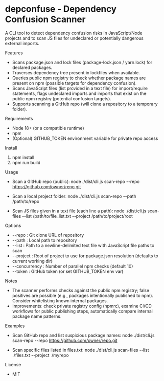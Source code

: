 # depconfuse - Dependency Confusion Scanner

A CLI tool to detect dependency confusion risks in JavaScript/Node projects and to scan JS files for undeclared or potentially dangerous external imports.

Features
- Scans package.json and lock files (package-lock.json / yarn.lock) for declared packages.
- Traverses dependency tree present in lockfiles when available.
- Queries public npm registry to check whether package names are present on npm (possible targets for dependency confusion).
- Scans JavaScript files (list provided in a text file) for import/require statements, flags undeclared imports and imports that exist on the public npm registry (potential confusion targets).
- Supports scanning a GitHub repo (will clone a repository to a temporary folder).

Requirements
- Node 18+ (or a compatible runtime)
- npm
- (Optional) GITHUB_TOKEN environment variable for private repo access

Install
1. npm install
2. npm run build

Usage
- Scan a GitHub repo (public):
  node ./dist/cli.js scan-repo --repo https://github.com/owner/repo.git

- Scan a local project folder:
  node ./dist/cli.js scan-repo --path /path/to/repo

- Scan JS files given in a text file (each line a path):
  node ./dist/cli.js scan-files --list /path/to/file_list.txt --project /path/to/project/root

Options
- --repo : Git clone URL of repository
- --path : Local path to repository
- --list : Path to a newline-delimited text file with JavaScript file paths to scan
- --project : Root of project to use for package.json resolution (defaults to current working dir)
- --concurrency : Number of parallel npm checks (default 10)
- --token : GitHub token (or set GITHUB_TOKEN env var)

Notes
- The scanner performs checks against the public npm registry; false positives are possible (e.g., packages intentionally published to npm). Consider whitelisting known internal packages.
- Improvements: check private registry config (npmrc), examine CI/CD workflows for public publishing steps, automatically compare internal package name patterns.

Examples
- Scan GitHub repo and list suspicious package names:
  node ./dist/cli.js scan-repo --repo https://github.com/owner/repo.git

- Scan specific files listed in files.txt:
  node ./dist/cli.js scan-files --list ./files.txt --project ./myrepo

License
- MIT